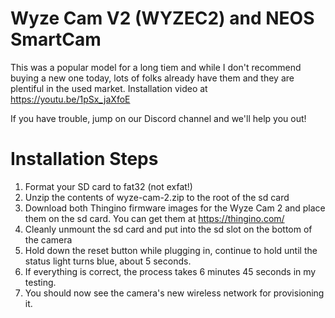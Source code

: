 # Wyze Cam V2 (WYZEC2) and NEOS SmartCam

This was a popular model for a long tiem and while I don't recommend buying a new one today, lots of folks already have them and they are plentiful in the used market.
Installation video at https://youtu.be/1pSx_jaXfoE

If you have trouble, jump on our Discord channel and we'll help you out!

# Installation Steps

1. Format your SD card to fat32 (not exfat!)
2. Unzip the contents of wyze-cam-2.zip to the root of the sd card
3. Download both Thingino firmware images for the Wyze Cam 2 and place them on the sd card. You can get them at https://thingino.com/
4. Cleanly unmount the sd card and put into the sd slot on the bottom of the camera
5. Hold down the reset button while plugging in, continue to hold until the status light turns blue, about 5 seconds.
6. If everything is correct, the process takes 6 minutes 45 seconds in my testing.
7. You should now see the camera's new wireless network for provisioning it.

